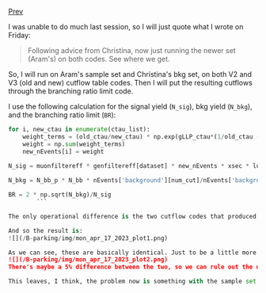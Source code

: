 [Prev](/B-parking/Fri_Apr_14_2023.md)

I was unable to do much last session, so I will just quote what I wrote on Friday:

>Following advice from Christina, now just running the newer set (Aram's) on both codes. See where we get.

So, I will run on Aram's sample set and Christina's bkg set, on both V2 and V3 (old and new) cutflow table codes. Then I will put the resulting cutflows through the branching ratio limit code.

I use the following calculation for the signal yield (`N_sig`), bkg yield (`N_bkg`), and the branching ratio limit (`BR`):
```python
for i, new_ctau in enumerate(ctau_list):
	weight_terms = (old_ctau/new_ctau) * np.exp(gLLP_ctau*(1/old_ctau - 1/new_ctau))
	weight = np.sum(weight_terms)
	new_nEvents[i] = weight

N_sig = muonfiltereff * genfiltereff[dataset] * new_nEvents * xsec * lumi / nEvents[dataset][dem_cut]
		
N_bkg = N_bb_p * N_bb * nEvents['background'][num_cut]/nEvents['background'][dem_cut] 

BR = 2 * np.sqrt(N_bkg)/N_sig
        ```

The only operational difference is the two cutflow codes that produced the cutflows. The sample and bkg set are the same. **Note that this is done without taking `muon_SF` into account because only one of the cutflow codes makes a column for that.** The limit is over-optimistic as a result.

And so the result is:
![](/B-parking/img/mon_apr_17_2023_plot1.png)

As we can see, these are basically identical. Just to be a little more scientific about it, here's the plot of the ratios of the left and right plot above:
![](/B-parking/img/mon_apr_17_2023_plot2.png)
There's maybe a 5% difference between the two, so we can rule out the discrepancy being the difference in the cutflow code.

This leaves, I think, the problem now is something with the sample set.
